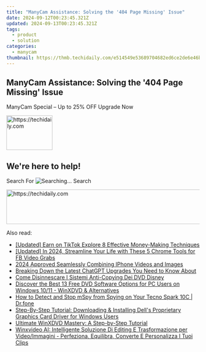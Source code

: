 ```yaml
---
title: "ManyCam Assistance: Solving the '404 Page Missing' Issue"
date: 2024-09-12T00:23:45.321Z
updated: 2024-09-13T00:23:45.321Z
tags:
  - product
  - solution
categories:
  - manycam
thumbnail: https://thmb.techidaily.com/e514549e53689704682ed6ce2de6e46bd9d8c6aa0b4d1113a2acbab23df9184b.jpg
---
```


## ManyCam Assistance: Solving the '404 Page Missing' Issue

ManyCam Special – Up to 25% OFF Upgrade Now 

<!-- affiliate ads begin -->
<a href="https://aligracehair.sjv.io/c/5597632/2115938/19272" target="_top" id="2115938">
  <img src="//a.impactradius-go.com/display-ad/19272-2115938" border="0" alt="https://techidaily.com" width="120" height="90"/>
</a>
<img height="0" width="0" src="https://aligracehair.sjv.io/i/5597632/2115938/19272" style="position:absolute;visibility:hidden;" border="0" />
<!-- affiliate ads end -->

## We're here to help!

Search For ![Searching...](https://help.manycam.com/wp-content/themes/manycam_help_newdesign/img/loading.svg) Search

<!-- affiliate ads begin -->
<a href="https://ephamedtechinc.pxf.io/c/5597632/2137226/26400" target="_top" id="2137226">
  <img src="//a.impactradius-go.com/display-ad/26400-2137226" border="0" alt="https://techidaily.com" width="728" height="90"/>
</a>
<img height="0" width="0" src="https://ephamedtechinc.pxf.io/i/5597632/2137226/26400" style="position:absolute;visibility:hidden;" border="0" />
<!-- affiliate ads end -->

<ins class="adsbygoogle"
     style="display:block"
     data-ad-format="autorelaxed"
     data-ad-client="ca-pub-7571918770474297"
     data-ad-slot="1223367746"></ins>

<ins class="adsbygoogle"
     style="display:block"
     data-ad-client="ca-pub-7571918770474297"
     data-ad-slot="8358498916"
     data-ad-format="auto"
     data-full-width-responsive="true"></ins>

<span class="atpl-alsoreadstyle">Also read:</span>
<div><ul>
<li><a href="https://tiktok-videos.techidaily.com/updated-earn-on-tiktok-explore-8-effective-money-making-techniques/"><u>[Updated] Earn on TikTok Explore 8 Effective Money-Making Techniques</u></a></li>
<li><a href="https://facebook-video-recording.techidaily.com/updated-in-2024-streamline-your-life-with-these-5-chrome-tools-for-fb-video-grabs/"><u>[Updated] In 2024, Streamline Your Life with These 5 Chrome Tools for FB Video Grabs</u></a></li>
<li><a href="https://extra-guidance.techidaily.com/2024-approved-seamlessly-combining-iphone-videos-and-images/"><u>2024 Approved Seamlessly Combining IPhone Videos and Images</u></a></li>
<li><a href="https://tech-haven.techidaily.com/breaking-down-the-latest-chatgpt-upgrades-you-need-to-know-about/"><u>Breaking Down the Latest ChatGPT Upgrades You Need to Know About</u></a></li>
<li><a href="https://some-guidance.techidaily.com/come-disinnescare-i-sistemi-anti-copying-dei-dvd-disney/"><u>Come Disinnescare I Sistemi Anti-Copying Dei DVD Disney</u></a></li>
<li><a href="https://some-guidance.techidaily.com/discover-the-best-13-free-dvd-software-options-for-pc-users-on-windows-1011-winxdvd-and-alternatives/"><u>Discover the Best 13 Free DVD Software Options for PC Users on Windows 10/11 - WinXDVD & Alternatives</u></a></li>
<li><a href="https://location-social.techidaily.com/how-to-detect-and-stop-mspy-from-spying-on-your-tecno-spark-10c-drfone-by-drfone-virtual-android/"><u>How to Detect and Stop mSpy from Spying on Your Tecno Spark 10C | Dr.fone</u></a></li>
<li><a href="https://win-dash.techidaily.com/step-by-step-tutorial-downloading-and-installing-dells-proprietary-graphics-card-driver-for-windows-users/"><u>Step-By-Step Tutorial: Downloading & Installing Dell's Proprietary Graphics Card Driver for Windows Users</u></a></li>
<li><a href="https://some-guidance.techidaily.com/ultimate-winxdvd-mastery-a-step-by-step-tutorial/"><u>Ultimate WinXDVD Mastery: A Step-by-Step Tutorial</u></a></li>
<li><a href="https://some-guidance.techidaily.com/winxvideo-ai-intelligente-soluzione-di-editing-e-trasformazione-per-videoimmagini-perfeziona-equilibra-converte-e-personalizza-i-tuoi-clips/"><u>Winxvideo AI: Intelligente Soluzione Di Editing E Trasformazione per Video/Immagini - Perfeziona, Equilibra, Converte E Personalizza I Tuoi Clips</u></a></li>
</ul></div>

